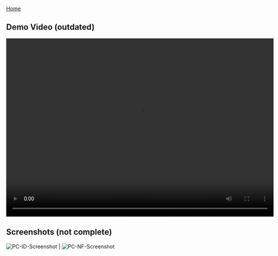 <a href="/PokeCompanion" title="Home">Home</a>


## Demo Video (outdated)

<video src="https://user-images.githubusercontent.com/43704967/115296757-59f6a700-a129-11eb-8119-0187af01a28f.mp4" width="720" height="480" controls preload></video>

## Screenshots (not complete)

![PC-ID-Screenshot](https://user-images.githubusercontent.com/43704967/115301602-6bdb4880-a12f-11eb-8ea1-fb96e86ea5c0.png)  |  ![PC-NF-Screenshot](https://user-images.githubusercontent.com/43704967/115301655-801f4580-a12f-11eb-92ed-5c3c96efb6d3.png)
